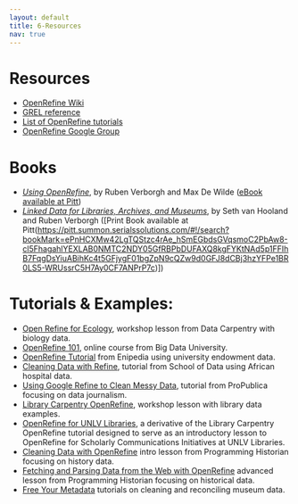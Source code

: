 ```yaml
---
layout: default
title: 6-Resources
nav: true
---
```


# Resources

- [OpenRefine Wiki](https://github.com/OpenRefine/OpenRefine/wiki)
- [GREL reference](https://github.com/OpenRefine/OpenRefine/wiki/General-Refine-Expression-Language)
- [List of OpenRefine tutorials](https://github.com/OpenRefine/OpenRefine/wiki/External-Resources)
- [OpenRefine Google Group](http://groups.google.com/d/forum/openrefine)

# Books

- [*Using OpenRefine*](https://www.packtpub.com/big-data-and-business-intelligence/using-openrefine), by Ruben Verborgh and Max De Wilde ([eBook available at Pitt](https://pitt.summon.serialssolutions.com/#!/search?ho=t&l=en&bookMark=ePnHCXMw42LgTQStzc4rAe_hSmFm4DI0ByYbC0sD0ICHqEZ4YnBqcLAmdBQEdFycsTEHfFQEwudkEADPmCuAVlUEpaYBG1w8DCx5wE4ZN4O0m2uIs4cu6FikeOgQRzxoK4K5JejoP_yyKlhkYbM8QGUmZhbGhsYAuDA2tA))
- [*Linked Data for Libraries, Archives, and Museums*](http://book.freeyourmetadata.org/), by Seth van Hooland and Ruben Verborgh ([Print Book available at Pitt(https://pitt.summon.serialssolutions.com/#!/search?bookMark=ePnHCXMw42LgTQStzc4rAe_hSmEGbdsGVqsmoC2PbAw8-cl5FhagahlYEXLAB0NMTC2NDY05GfRBPbDUFAXQ8kgFYKtNAd5p1FFIhB7FqgDsYiuABihKc4t5GFjygF01bgZpN9cQZw9d0GFJ8dCBj3hzYFPe1BR0LS5-WRUssrC5H7Ay0CF7ANPrP7c)])

# Tutorials & Examples:

- [Open Refine for Ecology](http://www.datacarpentry.org/OpenRefine-ecology-lesson/), workshop lesson from Data Carpentry with biology data.
- [OpenRefine 101](https://bigdatauniversity.com/courses/introduction-to-openrefine/), online course from Big Data University.
- [OpenRefine Tutorial](http://enipedia.tudelft.nl/wiki/OpenRefine_Tutorial) from Enipedia using university endowment data.
- [Cleaning Data with Refine](http://schoolofdata.org/handbook/recipes/cleaning-data-with-refine/), tutorial from School of Data using African hospital data.
- [Using Google Refine to Clean Messy Data](https://www.propublica.org/nerds/item/using-google-refine-for-data-cleaning), tutorial from ProPublica focusing on data journalism.
- [Library Carpentry OpenRefine](https://librarycarpentry.github.io/lc-open-refine/), workshop lesson with library data examples.
- [OpenRefine for UNLV Libraries](https://geokels.github.io/OpenRefine-UNLV-Libraries/), a derivative of the Library Carpentry OpenRefine tutorial designed to serve as an introductory lesson to OpenRefine for Scholarly Communications Initiatives at UNLV Libraries.
- [Cleaning Data with OpenRefine](http://programminghistorian.org/lessons/cleaning-data-with-openrefine) intro lesson from Programming Historian focusing on history data.
- [Fetching and Parsing Data from the Web with OpenRefine](https://programminghistorian.org/lessons/fetch-and-parse-data-with-openrefine) advanced lesson from Programming Historian focusing on historical data.
- [Free Your Metadata](http://freeyourmetadata.org/) tutorials on cleaning and reconciling museum data.
